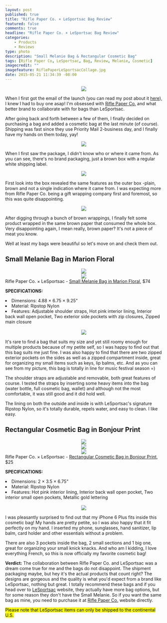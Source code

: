 ```yaml
---
layout: post
published: true
title: "Rifle Paper Co. × LeSportsac Bag Review"
featured: false
comments: true
headline: "Rifle Paper Co. × LeSportsac Bag Review"
categories: 
    - Products
    - Reviews
type: photo
description: "Small Melanie Bag & Rectangular Cosmetic Bag"
tags: [Rifle Paper Co, LeSportsac, Bag, Review, Melanie, Cosmetic]
imagecredit: ""
imagefeature: RiflePaperLeSportsacCollage.jpg
date: 2015-05-21 11:34:39 -08:00
---
```


<center><img src='/images/RiflePaperCoLeSportsacLogo.jpg'></center>
<p>When I first got the email of the launch (you can read my post about it <a href="http://whatsupmailbox.com/products/RiflePaperCO-LeSportsac-Collaboration/">here</a>), I knew I had to buy one asap! I'm obsessed with <a href="www.riflepaperco.com">Rifle Paper Co.</a> and what better brand to collaborate with for bags than LeSportsac.</p>

<p>After going back and forth between a few of them, I finally decided on purchasing a bag and added a cosmetic bag at the last minute (of course). Shipping was fast since they use Priority Mail 2-business day, and I finally have my hands on them today, yay!</p>

<center><img src='/images/RiflePaperLeSportsacBox.jpg'></center>
<p>When I first saw the package, I didn't know who or where it came from. As you can see, there's no brand packaging, just a brown box with a regular white shipping label.</p>

<center><img src='/images/RiflePaperLeSportsacOpenBox.jpg'></center>
<p>First look into the box revealed the same features as the outer box -plain, brown and not a single indication where it came from. I was expecting more from Rifle Paper Co. being a gift wrapping company first and foremost, so this was quite disappointing.</p>

<center><img src='/images/RiflePaperLeSportsacOpenBox2.jpg'></center>
<p>After digging through a bunch of brown wrappings, I finally felt some product wrapped in the same brown paper that consumed the whole box. Very disappointing again, I mean really, brown paper? It's not a piece of meat you know.</p>

<p>Well at least my bags were beautiful so let's move on and check them out.</p>

## Small Melanie Bag in Marion Floral

<CENTER><IMG SRC='/images/RiflePaperLeSportsacMelanie.jpg'></CENTER>
<CENTER><IMG SRC='/images/RiflePaperLeSportsacMelanieCollage.jpg'></CENTER>
Rifle Paper Co. × LeSportsac - <a href="https://riflepaperco.com/collections/lesportsac/small-melanie-everyday-bags-and-totes/">Small Melanie Bag in Marion Floral</a>, $74

**SPECIFICATIONS:**
<li> Dimensions: 4.88 × 6.75 × 9.25"</li>
<li> Material:	Ripstop Nylon</li>
<li> Features: Adjustable shoulder straps, Hot pink interior lining, Interior back wall open pocket, Two exterior side pockets with zip closures, Zipped main closure</li>
<br>

<CENTER><IMG SRC='/images/RiflePaperLeSportsacMelanieLaura2.jpg'></CENTER>
<p>It's rare to find a bag that suits my size and yet still roomy enough for multiple products because of my petite self, so I was happy to find out that this bag suits me just fine. I was also happy to find that there are two zipped exterior pockets on the sides as well as a zipped compartment inside, great for organizing my small items such as keys, lip balms, etc. And as you can see from my picture, this bag is totally in line for music festival season =)</p>

<p>The shoulder straps are adjustable and removable, both great features of course. I tested the straps by inserting some heavy items into the bag (water bottle, full cosmetic bag, wallet) and although not the most comfortable, it was still good and it did hold well.</p>

<p>The lining on both the outside and inside is with LeSportsac's signature Ripstop Nylon, so it's totally durable, repels water, and easy to clean. I like easy.</p>

## Rectangular Cosmetic Bag in Bonjour Print

<CENTER><IMG SRC='/images/RiflePaperLeSportsacCosmetic1.jpg'></CENTER>
<CENTER><IMG SRC='/images/RiflePaperLeSportsacCosmetic2.jpg'></CENTER>
<CENTER><IMG SRC='/images/RiflePaperLeSportsacCosmetic4.jpg'></CENTER>
Rifle Paper Co. × LeSportsac - <a href="https://riflepaperco.com/collections/lesportsac/rectangular-everyday-bags-and-totes/">Rectangular Cosmetic Bag in Bonjour Print</a>, $25

**SPECIFICATIONS:**
<li> Dimensions: 2 × 3.5 × 6.75"</li>
<li> Material:	Ripstop Nylon</li>
<li> Features: Hot pink interior lining, Interior back wall open pocket, Two interior small open pockets, Metallic gold lettering</li>
<br>
<CENTER><IMG SRC='/images/RiflePaperLeSportsacCosmeticLaura.jpg'></CENTER>

<p>I was pleasantly surprised to find out that my iPhone 6 Plus fits inside this cosmetic bag! My hands are pretty petite, so I was also happy that it fit perfectly on my hand. I inserted my phone, sunglasses, hand sanitizer, lip balm, card holder and other essentials without a problem.</p>

<p>There are also 3 pockets inside the bag, 2 small sections and 1 big one, great for organizing your small knick knacks. And who am I kidding, I love everything French, so this is now officially my favorite cosmetic bag!</p>

<p><b>Verdict:</b> The collaboration between Rifle Paper Co. and LeSportsac was a dream come true for me and the bags do not disappoint. The shipment packaging maybe, but hey it's the actual products that count right? The designs are gorgeous and the quality is what you'd expect from a brand like LeSportsac, nothing but great. I totally recommend these bags and if you head over to <a href="https://www.lesportsac.com/collection/rifle-paper-co">LeSportsac</a> website, they actually have more bag options, but for some reason they don't have the Small Melanie. So if you want the same bag as mine, you need to purchase it at <a href="https://riflepaperco.com/collections/lesportsac/small-melanie-everyday-bags-and-totes/">Rifle Paper Co.</a> website directly.</p>

<mark>Please note that LeSportsac items can only be shipped to the continental U.S.</mark>
